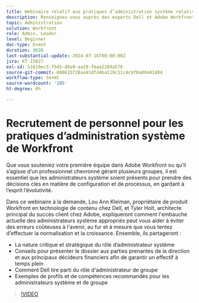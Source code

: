 ```yaml
---
title: Webinaire relatif aux pratiques d’administration système relatives au personnel de Workfront
description: Renseignez-vous auprès des experts Dell et Adobe Workfront sur l'importance stratégique des administrateurs système dans notre webinaire à la demande. Découvrez des conseils sur la sécurisation du personnel à temps plein, l’utilisation du rôle d’administrateur de groupe et la définition de profils de rôle pour une configuration et une évolutivité efficaces dans Adobe Workfront.
topic: Administration
solution: Workfront
role: Admin, Leader
level: Beginner
doc-type: Event
duration: 3638
last-substantial-update: 2024-07-16T00:00:00Z
jira: KT-15827
exl-id: 51619ec3-f5d5-48a9-aa29-fbaa2289a576
source-git-commit: 088615f28aa91dfd4ba119c11c4c9f8a89441d84
workflow-type: tm+mt
source-wordcount: '185'
ht-degree: 0%

---
```


# Recrutement de personnel pour les pratiques d’administration système de Workfront

Que vous souteniez votre première équipe dans Adobe Workfront ou qu’il s’agisse d’un professionnel chevronné gérant plusieurs groupes, il est essentiel que les administrateurs système soient présents pour prendre des décisions clés en matière de configuration et de processus, en gardant à l’esprit l’évolutivité.

Dans ce webinaire à la demande, Lou Ann Kleiman, propriétaire de produit Workfront en technologie de contenu chez Dell, et Tyler Holt, architecte principal du succès client chez Adobe, expliqueront comment l&#39;embauche actuelle des administrateurs système appropriés peut vous aider à éviter des erreurs coûteuses à l&#39;avenir, au fur et à mesure que vous tentez d&#39;effectuer la normalisation et la croissance.  Ensemble, ils partageront :

* La nature critique et stratégique du rôle d’administrateur système
* Conseils pour présenter le dossier aux parties prenantes de la direction et aux principaux décideurs financiers afin de garantir un effectif à temps plein
* Comment Dell tire parti du rôle d&#39;administrateur de groupe
* Exemples de profils et de compétences recommandés pour les administrateurs système et de groupe

>[!VIDEO](https://video.tv.adobe.com/v/3431021/?learn=on)
